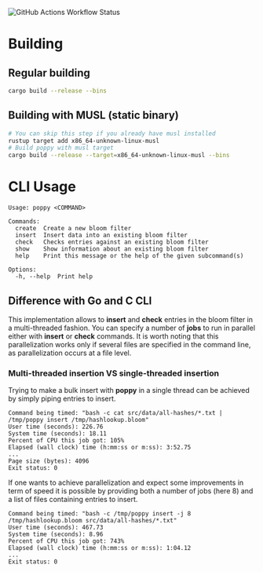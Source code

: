 
![GitHub Actions Workflow Status](https://img.shields.io/github/actions/workflow/status/hashlookup/poppy/rust.yml?style=for-the-badge)

# Building

## Regular building

```bash
cargo build --release --bins
```

## Building with MUSL (static binary)

```bash
# You can skip this step if you already have musl installed
rustup target add x86_64-unknown-linux-musl
# Build poppy with musl target
cargo build --release --target=x86_64-unknown-linux-musl --bins
```

# CLI Usage

```
Usage: poppy <COMMAND>

Commands:
  create  Create a new bloom filter
  insert  Insert data into an existing bloom filter
  check   Checks entries against an existing bloom filter
  show    Show information about an existing bloom filter
  help    Print this message or the help of the given subcommand(s)

Options:
  -h, --help  Print help
```

## Difference with Go and C CLI

This implementation allows to **insert** and **check** entries in the bloom
filter in a multi-threaded fashion. You can specify a number of **jobs** to run
in parallel either with **insert** or **check** commands. It is worth noting that
this parallelization works only if several files are specified in the command line,
as parallelization occurs at a file level.

### Multi-threaded insertion VS single-threaded insertion

Trying to make a bulk insert with **poppy** in a single thread can be achieved by simply
piping entries to insert.

```
Command being timed: "bash -c cat src/data/all-hashes/*.txt | /tmp/poppy insert /tmp/hashlookup.bloom"
User time (seconds): 226.76
System time (seconds): 18.11
Percent of CPU this job got: 105%
Elapsed (wall clock) time (h:mm:ss or m:ss): 3:52.75
...
Page size (bytes): 4096
Exit status: 0
```

If one wants to achieve parallelization and expect some improvements in term of speed it is possible by providing
both a number of jobs (here 8) and a list of files containing entries to insert.
```
Command being timed: "bash -c /tmp/poppy insert -j 8 /tmp/hashlookup.bloom src/data/all-hashes/*.txt"
User time (seconds): 467.73
System time (seconds): 8.96
Percent of CPU this job got: 743%
Elapsed (wall clock) time (h:mm:ss or m:ss): 1:04.12
...
Exit status: 0
```


